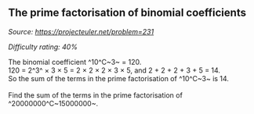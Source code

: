 The prime factorisation of binomial coefficients
------------------------------------------------

*Source: https://projecteuler.net/problem=231*


*Difficulty rating: 40%*

The binomial coefficient ^10^C~3~ = 120.\
 120 = 2^3^ × 3 × 5 = 2 × 2 × 2 × 3 × 5, and 2 + 2 + 2 + 3 + 5 = 14.\
 So the sum of the terms in the prime factorisation of ^10^C~3~ is 14.\
\
 Find the sum of the terms in the prime factorisation of
^20000000^C~15000000~.

